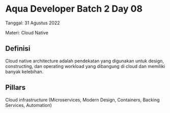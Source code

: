 # **Aqua Developer Batch 2 Day 08**

Tanggal: 31 Agustus 2022

Materi: Cloud Native

## **Definisi**
Cloud native architecture adalah pendekatan yang digunakan untuk design, constructing, dan operating workload yang dibangung di cloud dan memiliki banyak kelebihan.

## **Pillars**
Cloud infrastructure (Microservices, Modern Design, Containers, Backing Services, Automation)

